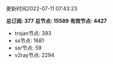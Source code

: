 更新时间2022-07-11 07:43:23

**总订阅: 377**
**总节点: 15589**
**有效节点: 4427**
- trojan节点: 393
- ss节点: 1681
- ssr节点: 59
- v2ray节点: 2294
